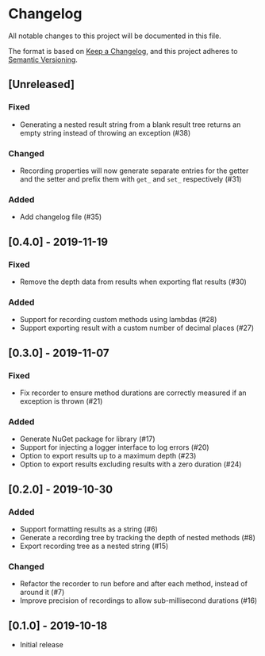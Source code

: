# Changelog

All notable changes to this project will be documented in this file.

The format is based on [Keep a Changelog](https://keepachangelog.com/en/1.0.0/),
and this project adheres to [Semantic Versioning](https://semver.org/spec/v2.0.0.html).

## [Unreleased]

### Fixed
- Generating a nested result string from a blank result tree returns an empty string instead of throwing an exception (#38)

### Changed
- Recording properties will now generate separate entries for the getter and the setter and prefix them with `get_` and `set_` respectively (#31)

### Added
- Add changelog file (#35)

## [0.4.0] - 2019-11-19

### Fixed
- Remove the depth data from results when exporting flat results (#30)

### Added
- Support for recording custom methods using lambdas (#28)
- Support exporting result with a custom number of decimal places (#27) 

## [0.3.0] - 2019-11-07

### Fixed
- Fix recorder to ensure method durations are correctly measured if an exception is thrown (#21)

### Added
- Generate NuGet package for library (#17)
- Support for injecting a logger interface to log errors (#20)
- Option to export results up to a maximum depth (#23)
- Option to export results excluding results with a zero duration (#24)


## [0.2.0] - 2019-10-30

### Added
- Support formatting results as a string (#6)
- Generate a recording tree by tracking the depth of nested methods (#8)
- Export recording tree as a nested string (#15)

### Changed
- Refactor the recorder to run before and after each method, instead of around it (#7)
- Improve precision of recordings to allow sub-millisecond durations (#16)

## [0.1.0] - 2019-10-18

- Initial release
